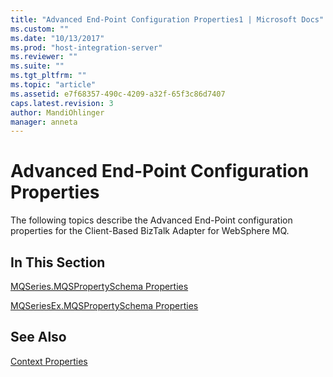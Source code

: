 ```yaml
---
title: "Advanced End-Point Configuration Properties1 | Microsoft Docs"
ms.custom: ""
ms.date: "10/13/2017"
ms.prod: "host-integration-server"
ms.reviewer: ""
ms.suite: ""
ms.tgt_pltfrm: ""
ms.topic: "article"
ms.assetid: e7f68357-490c-4209-a32f-65f3c86d7407
caps.latest.revision: 3
author: MandiOhlinger
manager: anneta
---
```

# Advanced End-Point Configuration Properties
The following topics describe the Advanced End-Point configuration properties for the Client-Based BizTalk Adapter for WebSphere MQ.  
  
## In This Section  
 [MQSeries.MQSPropertySchema Properties](../core/mqseries-mqspropertyschema-properties.md)  
  
 [MQSeriesEx.MQSPropertySchema Properties](../core/mqseriesex-mqspropertyschema-properties.md)  
  
## See Also  
 [Context Properties](../core/context-properties.md)